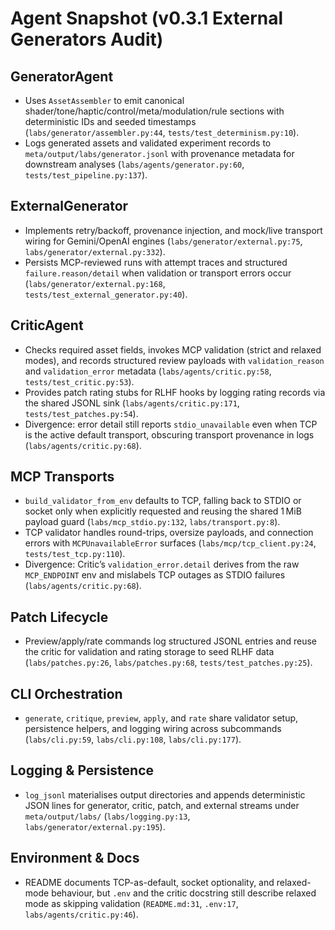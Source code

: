 # Agent Snapshot (v0.3.1 External Generators Audit)

## GeneratorAgent
- Uses `AssetAssembler` to emit canonical shader/tone/haptic/control/meta/modulation/rule sections with deterministic IDs and seeded timestamps (`labs/generator/assembler.py:44`, `tests/test_determinism.py:10`).
- Logs generated assets and validated experiment records to `meta/output/labs/generator.jsonl` with provenance metadata for downstream analyses (`labs/agents/generator.py:60`, `tests/test_pipeline.py:137`).

## ExternalGenerator
- Implements retry/backoff, provenance injection, and mock/live transport wiring for Gemini/OpenAI engines (`labs/generator/external.py:75`, `labs/generator/external.py:332`).
- Persists MCP-reviewed runs with attempt traces and structured `failure.reason/detail` when validation or transport errors occur (`labs/generator/external.py:168`, `tests/test_external_generator.py:40`).

## CriticAgent
- Checks required asset fields, invokes MCP validation (strict and relaxed modes), and records structured review payloads with `validation_reason` and `validation_error` metadata (`labs/agents/critic.py:58`, `tests/test_critic.py:53`).
- Provides patch rating stubs for RLHF hooks by logging rating records via the shared JSONL sink (`labs/agents/critic.py:171`, `tests/test_patches.py:54`).
- Divergence: error detail still reports `stdio_unavailable` even when TCP is the active default transport, obscuring transport provenance in logs (`labs/agents/critic.py:68`).

## MCP Transports
- `build_validator_from_env` defaults to TCP, falling back to STDIO or socket only when explicitly requested and reusing the shared 1 MiB payload guard (`labs/mcp_stdio.py:132`, `labs/transport.py:8`).
- TCP validator handles round-trips, oversize payloads, and connection errors with `MCPUnavailableError` surfaces (`labs/mcp/tcp_client.py:24`, `tests/test_tcp.py:110`).
- Divergence: Critic’s `validation_error.detail` derives from the raw `MCP_ENDPOINT` env and mislabels TCP outages as STDIO failures (`labs/agents/critic.py:68`).

## Patch Lifecycle
- Preview/apply/rate commands log structured JSONL entries and reuse the critic for validation and rating storage to seed RLHF data (`labs/patches.py:26`, `labs/patches.py:68`, `tests/test_patches.py:25`).

## CLI Orchestration
- `generate`, `critique`, `preview`, `apply`, and `rate` share validator setup, persistence helpers, and logging wiring across subcommands (`labs/cli.py:59`, `labs/cli.py:108`, `labs/cli.py:177`).

## Logging & Persistence
- `log_jsonl` materialises output directories and appends deterministic JSON lines for generator, critic, patch, and external streams under `meta/output/labs/` (`labs/logging.py:13`, `labs/generator/external.py:195`).

## Environment & Docs
- README documents TCP-as-default, socket optionality, and relaxed-mode behaviour, but `.env` and the critic docstring still describe relaxed mode as skipping validation (`README.md:31`, `.env:17`, `labs/agents/critic.py:46`).
